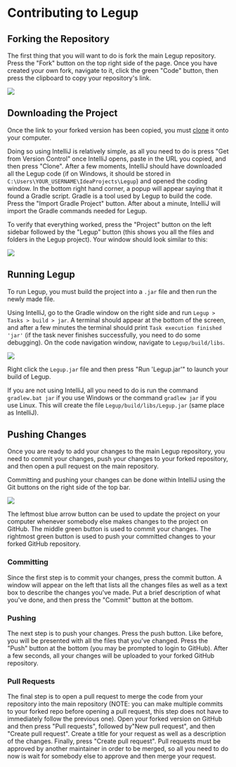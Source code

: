 # Contributing to Legup

## Forking the Repository
The first thing that you will want to do is fork the main Legup repository. Press the "Fork" button on the top right side of the page. Once you have created your own fork, navigate to it, click the green "Code" button, then press the clipboard to copy your repository's link.

![](https://i.ibb.co/N6D2dTb/fork.png)

## Downloading the Project
Once the link to your forked version has been copied, you must [clone](https://docs.github.com/en/free-pro-team@latest/github/creating-cloning-and-archiving-repositories/cloning-a-repository) it onto your computer. 

Doing so using IntelliJ is relatively simple, as all you need to do is press "Get from Version Control" once IntelliJ opens, paste in the URL you copied, and then press "Clone". After a few moments, IntelliJ should have downloaded all the Legup code (if on Windows, it should be stored in `C:\Users\YOUR_USERNAME\IdeaProjects\Legup`) and opened the coding window. In the bottom right hand corner, a popup will appear saying that it found a Gradle script. Gradle is a tool used by Legup to build the code. Press the "Import Gradle Project" button. After about a minute, IntelliJ will import the Gradle commands needed for Legup. 

To verify that everything worked, press the "Project" button on the left sidebar followed by the "Legup" button (this shows you all the files and folders in the Legup project). Your window should look similar to this:

![](https://i.ibb.co/S3dtrhP/legup-clone.png)

## Running Legup
To run Legup, you must build the project into a `.jar` file and then run the newly made file. 

Using IntelliJ, go to the Gradle window on the right side and run `Legup > Tasks > build > jar`. A terminal should appear at the bottom of the screen, and after a few minutes the terminal should print `Task execution finished 'jar'` (if the task never finishes successfully, you need to do some debugging). On the code navigation window, navigate to `Legup/build/libs`.

![](https://i.ibb.co/jMDCK06/jar-location.png)

Right click the `Legup.jar` file and then press "Run 'Legup.jar'" to launch your build of Legup.

If you are not using IntelliJ, all you need to do is run the command `gradlew.bat jar` if you use Windows or the command `gradlew jar` if you use Linux. This will create the file `Legup/build/libs/Legup.jar` (same place as IntelliJ).

## Pushing Changes
Once you are ready to add your changes to the main Legup repository, you need to commit your changes, push your changes to your forked repository, and then open a pull request on the main repository. 

Committing and pushing your changes can be done within IntelliJ using the Git buttons on the right side of the top bar.

![](https://i.ibb.co/RvrZS3y/git.png)

The leftmost blue arrow button can be used to update the project on your computer whenever somebody else makes changes to the project on GitHub. The middle green button is used to commit your changes. The rightmost green button is used to push your committed changes to your forked GitHub repository.

### Committing
Since the first step is to commit your changes, press the commit button. A window will appear on the left that lists all the changes files as well as a text box to describe the changes you've made. Put a brief description of what you've done, and then press the "Commit" button at the bottom.

### Pushing
The next step is to push your changes. Press the push button. Like before, you will be presented with all the files that you've changed. Press the "Push" button at the bottom (you may be prompted to login to GitHub). After a few seconds, all your changes will be uploaded to your forked GitHub repository. 

### Pull Requests
The final step is to open a pull request to merge the code from your repository into the main repository (NOTE: you can make multiple commits to your forked repo before opening a pull request, this step does not have to immediately follow the previous one). Open your forked version on GitHub and then press "Pull requests", followed by"New pull request", and then "Create pull request". Create a title for your request as well as a description of the changes. Finally, press "Create pull request". Pull requests must be approved by another maintainer in order to be merged, so all you need to do now is wait for somebody else to approve and then merge your request.